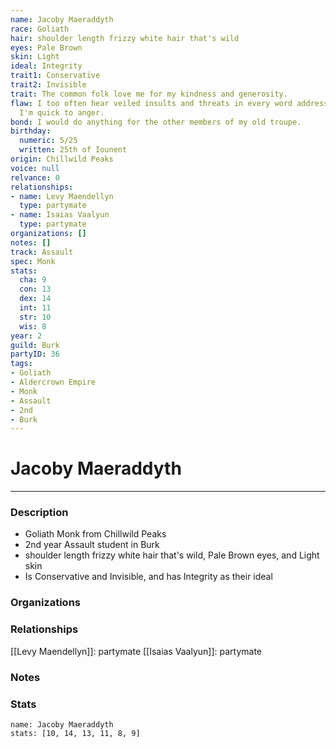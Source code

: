 ```yaml
---
name: Jacoby Maeraddyth
race: Goliath
hair: shoulder length frizzy white hair that's wild
eyes: Pale Brown
skin: Light
ideal: Integrity
trait1: Conservative
trait2: Invisible
trait: The common folk love me for my kindness and generosity.
flaw: I too often hear veiled insults and threats in every word addressed to me, and
  I'm quick to anger.
bond: I would do anything for the other members of my old troupe.
birthday:
  numeric: 5/25
  written: 25th of Iounent
origin: Chillwild Peaks
voice: null
relvance: 0
relationships:
- name: Levy Maendellyn
  type: partymate
- name: Isaias Vaalyun
  type: partymate
organizations: []
notes: []
track: Assault
spec: Monk
stats:
  cha: 9
  con: 13
  dex: 14
  int: 11
  str: 10
  wis: 8
year: 2
guild: Burk
partyID: 36
tags:
- Goliath
- Aldercrown Empire
- Monk
- Assault
- 2nd
- Burk
---
```

# Jacoby Maeraddyth
---
### Description
- Goliath Monk from Chillwild Peaks
- 2nd year Assault student in Burk
- shoulder length frizzy white hair that's wild, Pale Brown eyes, and Light skin
- Is Conservative and Invisible, and has Integrity as their ideal

### Organizations

### Relationships
[[Levy Maendellyn]]: partymate
[[Isaias Vaalyun]]: partymate

### Notes

### Stats
```statblock
name: Jacoby Maeraddyth
stats: [10, 14, 13, 11, 8, 9]
```
